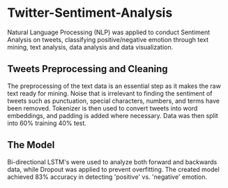 # Twitter-Sentiment-Analysis
Natural Language Processing (NLP) was applied to conduct Sentiment Analysis on tweets, classifying positive/negative emotion through text mining, text analysis, data analysis and data visualization. 

## Tweets Preprocessing and Cleaning

The preprocessing of the text data is an essential step as it makes the raw text ready for mining. Noise that is irrelevant to finding the sentiment of tweets such as punctuation, special characters, numbers, and terms have been removed.
Tokenizer is then used to convert tweets into word embeddings, and padding is added where necessary. Data was then split into 60% training 40% test.

## The Model

Bi-directional LSTM's were used to analyze both forward and backwards data, while Dropout was applied to prevent overfitting. The created model achieved 83% accuracy in detecting 'positive' vs. 'negative' emotion.

